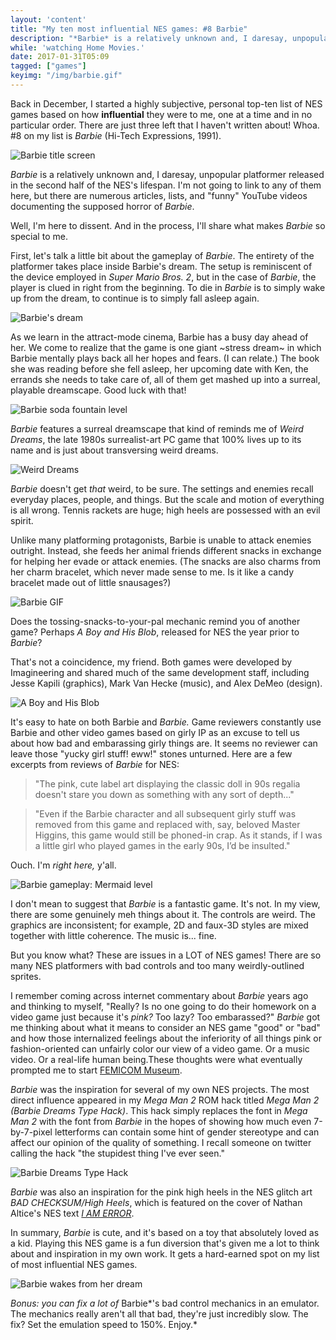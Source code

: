 ```yaml
---
layout: 'content'
title: "My ten most influential NES games: #8 Barbie"
description: "*Barbie* is a relatively unknown and, I daresay, unpopular platformer released in the second half of the NES's lifespan."
while: 'watching Home Movies.'
date: 2017-01-31T05:09
tagged: ["games"]
keyimg: "/img/barbie.gif"
---
```


Back in December, I started a highly subjective, personal top-ten list of NES games based on how **influential** they were to me, one at a time and in no particular order. There are just three left that I haven't written about! Whoa. #8 on my list is *Barbie* (Hi-Tech Expressions, 1991).

![Barbie title screen](/img/barbie.png)

*Barbie* is a relatively unknown and, I daresay, unpopular platformer released in the second half of the NES's lifespan. I'm not going to link to any of them here, but there are numerous articles, lists, and "funny" YouTube videos documenting the supposed horror of *Barbie*.

Well, I'm here to dissent. And in the process, I'll share what makes *Barbie* so special to me.

First, let's talk a little bit about the gameplay of *Barbie*. The entirety of the platformer takes place inside Barbie's dream. The setup is reminiscent of the device employed in *Super Mario Bros. 2*, but in the case of *Barbie*, the player is clued in right from the beginning. To die in *Barbie* is to simply wake up from the dream, to continue is to simply fall asleep again.

![Barbie's dream](/img/barbiedream.png)

As we learn in the attract-mode cinema, Barbie has a busy day ahead of her. We come to realize that the game is one giant ~stress dream~ in which Barbie mentally plays back all her hopes and fears. (I can relate.) The book she was reading before she fell asleep, her upcoming date with Ken, the errands she needs to take care of, all of them get mashed up into a surreal, playable dreamscape. Good luck with that! 

![Barbie soda fountain level](/img/barbiesoda.png)

*Barbie* features a surreal dreamscape that kind of reminds me of *Weird Dreams*, the late 1980s surrealist-art PC game that 100% lives up to its name and is just about transversing weird dreams.

![Weird Dreams](/img/weirddreamsamiga2.png)

*Barbie* doesn't get *that* weird, to be sure. The settings and enemies recall everyday places, people, and things. But the scale and motion of everything is all wrong. Tennis rackets are huge; high heels are possessed with an evil spirit.

Unlike many platforming protagonists, Barbie is unable to attack enemies outright. Instead, she feeds her animal friends different snacks in exchange for helping her evade or attack enemies. (The snacks are also charms from her charm bracelet, which never made sense to me. Is it like a candy bracelet made out of little snausages?) 

![Barbie GIF](/img/barbie.gif)

Does the tossing-snacks-to-your-pal mechanic remind you of another game? Perhaps *A Boy and His Blob*, released for NES the year prior to *Barbie*?

That's not a coincidence, my friend. Both games were developed by Imagineering and shared much of the same development staff, including Jesse Kapili (graphics), Mark Van Hecke (music), and Alex DeMeo (design).

![A Boy and His Blob](/img/boyblob.png)

It's easy to hate on both Barbie and *Barbie.* Game reviewers constantly use Barbie and other video games based on girly IP as an excuse to tell us about how bad and embarassing girly things are. It seems no reviewer can leave those "yucky girl stuff! eww!" stones unturned. Here are a few excerpts from reviews of *Barbie* for NES:

 > "The pink, cute label art displaying the classic doll in 90s regalia doesn't stare you down as something with any sort of depth..."

 > "Even if the Barbie character and all subsequent girly stuff was removed from this game and replaced with, say, beloved Master Higgins, this game would still be phoned-in crap. As it stands, if I was a little girl who played games in the early 90s, I’d be insulted."

 Ouch. I'm *right here,* y'all.

![Barbie gameplay: Mermaid level](/img/barbiemermaid.png)

I don't mean to suggest that *Barbie* is a fantastic game. It's not. In my view, there are some genuinely meh things about it. The controls are weird. The graphics are inconsistent; for example, 2D and faux-3D styles are mixed together with little coherence. The music is... fine.

But you know what? These are issues in a LOT of NES games! There are so many NES platformers with bad controls and too many weirdly-outlined sprites. 

I remember coming across internet commentary about *Barbie* years ago and thinking to myself, "Really? Is no one going to do their homework on a video game just because it's *pink?* Too lazy? Too embarassed?" *Barbie* got me thinking about what it means to consider an NES game "good" or "bad" and how those internalized feelings about the inferiority of all things pink or fashion-oriented can unfairly color our view of a video game. Or a music video. Or a real-life human being.These thoughts were what eventually prompted me to start [FEMICOM Museum](http://femicom.org).

*Barbie* was the inspiration for several of my own NES projects. The most direct influence appeared in my *Mega Man 2* ROM hack titled *Mega Man 2 (Barbie Dreams Type Hack)*. This hack simply replaces the font in *Mega Man 2* with the font from *Barbie* in the hopes of showing how much even 7-by-7-pixel letterforms can contain some hint of gender stereotype and can affect our opinion of the quality of something. I recall someone on twitter calling the hack "the stupidest thing I've ever seen."

![Barbie Dreams Type Hack](barbietype.png)

*Barbie* was also an inspiration for the pink high heels in the NES glitch art *BAD CHECKSUM/High Heels*, which is featured on the cover of Nathan Altice's NES text [*I AM ERROR*](https://www.amazon.com/Am-Error-Nintendo-Computer-Entertainment/dp/0262028778/ref=sr_1_1?ie=UTF8&qid=1485862354&sr=8-1&keywords=i+am+error).

In summary, *Barbie* is cute, and it's based on a toy that absolutely loved as a kid. Playing this NES game is a fun diversion that's given me a lot to think about and inspiration in my own work. It gets a hard-earned spot on my list of most influential NES games.

![Barbie wakes from her dream](/img/Barbie2.png)

*Bonus: you can fix a lot of* Barbie*'s bad control mechanics in an emulator. The  mechanics really aren't all that bad, they're just incredibly slow. The fix? Set the emulation speed to 150%. Enjoy.*